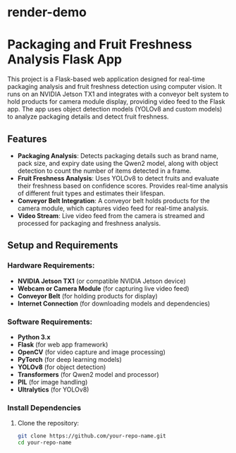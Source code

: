 # render-demo
# Packaging and Fruit Freshness Analysis Flask App

This project is a Flask-based web application designed for real-time packaging analysis and fruit freshness detection using computer vision. It runs on an NVIDIA Jetson TX1 and integrates with a conveyor belt system to hold products for camera module display, providing video feed to the Flask app. The app uses object detection models (YOLOv8 and custom models) to analyze packaging details and detect fruit freshness.

## Features

- **Packaging Analysis**: Detects packaging details such as brand name, pack size, and expiry date using the Qwen2 model, along with object detection to count the number of items detected in a frame.
- **Fruit Freshness Analysis**: Uses YOLOv8 to detect fruits and evaluate their freshness based on confidence scores. Provides real-time analysis of different fruit types and estimates their lifespan.
- **Conveyor Belt Integration**: A conveyor belt holds products for the camera module, which captures video feed for real-time analysis.
- **Video Stream**: Live video feed from the camera is streamed and processed for packaging and freshness analysis.

## Setup and Requirements

### Hardware Requirements:
- **NVIDIA Jetson TX1** (or compatible NVIDIA Jetson device)
- **Webcam or Camera Module** (for capturing live video feed)
- **Conveyor Belt** (for holding products for display)
- **Internet Connection** (for downloading models and dependencies)

### Software Requirements:
- **Python 3.x**
- **Flask** (for web app framework)
- **OpenCV** (for video capture and image processing)
- **PyTorch** (for deep learning models)
- **YOLOv8** (for object detection)
- **Transformers** (for Qwen2 model and processor)
- **PIL** (for image handling)
- **Ultralytics** (for YOLOv8)

### Install Dependencies

1. Clone the repository:
   ```bash
   git clone https://github.com/your-repo-name.git
   cd your-repo-name

